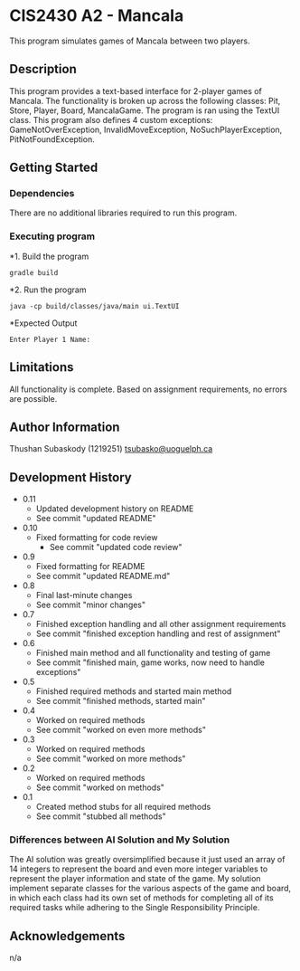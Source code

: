 # CIS2430 A2 - Mancala

This program simulates games of Mancala between two players.

## Description

This program provides a text-based interface for 2-player games of Mancala. The functionality is 
broken up across the following classes: Pit, Store, Player, Board, MancalaGame. The program is ran 
using the TextUI class. This program also defines 4 custom exceptions: GameNotOverException, 
InvalidMoveException, NoSuchPlayerException, PitNotFoundException.

## Getting Started

### Dependencies

There are no additional libraries required to run this program.

### Executing program

*1. Build the program
```
gradle build
```
*2. Run the program
```
java -cp build/classes/java/main ui.TextUI
```
*Expected Output
```
Enter Player 1 Name: 
```

## Limitations

All functionality is complete. Based on assignment requirements, no errors are possible.

## Author Information

Thushan Subaskody (1219251)
tsubasko@uoguelph.ca

## Development History

* 0.11
    * Updated development history on README
	* See commit "updated README"
* 0.10
    * Fixed formatting for code review
        * See commit "updated code review"
* 0.9
    * Fixed formatting for README
	* See commit "updated README.md"
* 0.8
    * Final last-minute changes
	* See commit "minor changes"
* 0.7
    * Finished exception handling and all other assignment requirements
	* See commit "finished exception handling and rest of assignment"
* 0.6
    * Finished main method and all functionality and testing of game
	* See commit "finished main, game works, now need to handle exceptions"
* 0.5
    * Finished required methods and started main method
	* See commit "finished methods, started main"
* 0.4
    * Worked on required methods
	* See commit "worked on even more methods"
* 0.3
    * Worked on required methods
	* See commit "worked on more methods"
* 0.2
    * Worked on required methods
	* See commit "worked on methods"
* 0.1
    * Created method stubs for all required methods
	* See commit "stubbed all methods"

### Differences between AI Solution and My Solution

The AI solution was greatly oversimplified because it just used an array of 14 integers to represent the 
board and even more integer variables to represent the player information and state of the game. My
solution implement separate classes for the various aspects of the game and board, in which each class
had its own set of methods for completing all of its required tasks while adhering to the Single
Responsibility Principle.

## Acknowledgements

n/a
